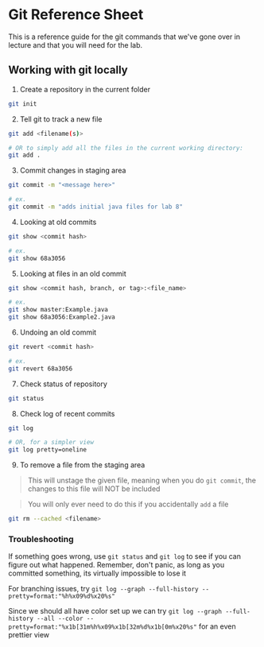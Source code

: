 Git Reference Sheet
=====

This is a reference guide for the git commands that we've gone over in lecture and that you will need for the lab.

## Working with git locally

1. Create a repository in the current folder

  ```bash
  git init
  ```

2. Tell git to track a new file

  ```bash
  git add <filename(s)>

  # OR to simply add all the files in the current working directory:
  git add .
  ```

3. Commit changes in staging area

  ```bash
  git commit -m "<message here>"
  
  # ex.
  git commit -m "adds initial java files for lab 8"
  ```

4. Looking at old commits

  ```bash
  git show <commit hash>
  
  # ex.
  git show 68a3056
  ```

5. Looking at files in an old commit

  ```bash
  git show <commit hash, branch, or tag>:<file_name>
  
  # ex.
  git show master:Example.java
  git show 68a3056:Example2.java
  ```

6. Undoing an old commit

  ```bash
  git revert <commit hash>
  
  # ex.
  git revert 68a3056
  ```

7. Check status of repository

  ```bash
  git status
  ```

8. Check log of recent commits

  ```bash
  git log

  # OR, for a simpler view
  git log pretty=oneline
  ```

9. To remove a file from the staging area

> This will unstage the given file, meaning when you do `git commit`, the changes to this file will NOT be included

> You will only ever need to do this if you accidentally `add` a file

  ```bash
  git rm --cached <filename>
  ```

### Troubleshooting

If something goes wrong, use `git status` and `git log` to see if you can figure out what happened.
Remember, don't panic, as long as you committed something, its virtually impossible to lose it

For branching issues, try `git log --graph --full-history --pretty=format:"%h%x09%d%x20%s"`

Since we should all have color set up we can try `git log --graph --full-history --all --color --pretty=format:"%x1b[31m%h%x09%x1b[32m%d%x1b[0m%x20%s"` for an even prettier view
